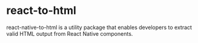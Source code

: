 # react-to-html
react-native-to-html is a utility package that enables developers to extract valid HTML output from React Native components. 

